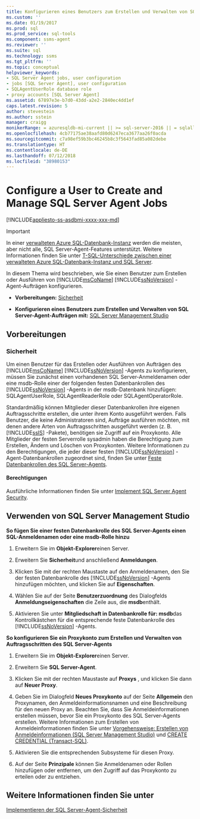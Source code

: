 ```yaml
---
title: Konfigurieren eines Benutzers zum Erstellen und Verwalten von SQL Server-Agent-Aufträgen | Microsoft-Dokumentation
ms.custom: ''
ms.date: 01/19/2017
ms.prod: sql
ms.prod_service: sql-tools
ms.component: ssms-agent
ms.reviewer: ''
ms.suite: sql
ms.technology: ssms
ms.tgt_pltfrm: ''
ms.topic: conceptual
helpviewer_keywords:
- SQL Server Agent jobs, user configuration
- jobs [SQL Server Agent], user configuration
- SQLAgentUserRole database role
- proxy accounts [SQL Server Agent]
ms.assetid: 67897e3e-b7d0-43dd-a2e2-2840ec4dd1ef
caps.latest.revision: 5
author: stevestein
ms.author: sstein
manager: craigg
monikerRange: = azuresqldb-mi-current || >= sql-server-2016 || = sqlallproducts-allversions
ms.openlocfilehash: 4cb77175ae38aafd80d6247eca3677aa26f0acda
ms.sourcegitcommit: c7a98ef59b3bc46245b8c3f5643fad85a082debe
ms.translationtype: HT
ms.contentlocale: de-DE
ms.lasthandoff: 07/12/2018
ms.locfileid: "38980153"
---
```

# <a name="configure-a-user-to-create-and-manage-sql-server-agent-jobs"></a>Configure a User to Create and Manage SQL Server Agent Jobs
[!INCLUDE[appliesto-ss-asdbmi-xxxx-xxx-md](../../includes/appliesto-ss-asdbmi-xxxx-xxx-md.md)]

> [!IMPORTANT]  
> In einer [verwalteten Azure SQL-Datenbank-Instanz](https://docs.microsoft.com/azure/sql-database/sql-database-managed-instance) werden die meisten, aber nicht alle, SQL Server-Agent-Features unterstützt. Weitere Informationen finden Sie unter [T-SQL-Unterschiede zwischen einer verwalteten Azure SQL-Datenbank-Instanz und SQL Server](https://docs.microsoft.com/azure/sql-database/sql-database-managed-instance-transact-sql-information#sql-server-agent).

In diesem Thema wird beschrieben, wie Sie einen Benutzer zum Erstellen oder Ausführen von [!INCLUDE[msCoName](../../includes/msconame_md.md)] [!INCLUDE[ssNoVersion](../../includes/ssnoversion_md.md)] -Agent-Aufträgen konfigurieren.  
  
-   **Vorbereitungen:**  [Sicherheit](#Security)  
  
-   **Konfigurieren eines Benutzers zum Erstellen und Verwalten von SQL Server-Agent-Aufträgen mit:**  [SQL Server Management Studio](#SSMS)  
  
## <a name="BeforeYouBegin"></a>Vorbereitungen  
  
### <a name="Security"></a>Sicherheit  
Um einen Benutzer für das Erstellen oder Ausführen von Aufträgen des [!INCLUDE[msCoName](../../includes/msconame_md.md)] [!INCLUDE[ssNoVersion](../../includes/ssnoversion_md.md)] -Agents zu konfigurieren, müssen Sie zunächst einen vorhandenen SQL Server-Anmeldenamen oder eine msdb-Rolle einer der folgenden festen Datenbankrollen des [!INCLUDE[ssNoVersion](../../includes/ssnoversion_md.md)] -Agents in der msdb-Datenbank hinzufügen: SQLAgentUserRole, SQLAgentReaderRole oder SQLAgentOperatorRole.  
  
Standardmäßig können Mitglieder dieser Datenbankrollen ihre eigenen Auftragsschritte erstellen, die unter ihrem Konto ausgeführt werden. Falls Benutzer, die keine Administratoren sind, Aufträge ausführen möchten, mit denen andere Arten von Auftragsschritten ausgeführt werden (z. B. [!INCLUDE[ssIS](../../includes/ssis_md.md)] -Pakete), benötigen sie Zugriff auf ein Proxykonto. Alle Mitglieder der festen Serverrolle sysadmin haben die Berechtigung zum Erstellen, Ändern und Löschen von Proxykonten. Weitere Informationen zu den Berechtigungen, die jeder dieser festen [!INCLUDE[ssNoVersion](../../includes/ssnoversion_md.md)] -Agent-Datenbankrollen zugeordnet sind, finden Sie unter [Feste Datenbankrollen des SQL Server-Agents](../../ssms/agent/sql-server-agent-fixed-database-roles.md).  
  
#### <a name="Permissions"></a>Berechtigungen  
Ausführliche Informationen finden Sie unter [Implement SQL Server Agent Security](../../ssms/agent/implement-sql-server-agent-security.md).  
  
## <a name="SSMS"></a>Verwenden von SQL Server Management Studio  
**So fügen Sie einer festen Datenbankrolle des SQL Server-Agents einen SQL-Anmeldenamen oder eine msdb-Rolle hinzu**  
  
1.  Erweitern Sie im **Objekt-Explorer**einen Server.  
  
2.  Erweitern Sie **Sicherheit**und anschließend **Anmeldungen**.  
  
3.  Klicken Sie mit der rechten Maustaste auf den Anmeldenamen, den Sie der festen Datenbankrolle des [!INCLUDE[ssNoVersion](../../includes/ssnoversion_md.md)] -Agents hinzufügen möchten, und klicken Sie auf **Eigenschaften**.  
  
4.  Wählen Sie auf der Seite **Benutzerzuordnung** des Dialogfelds **Anmeldungseigenschaften** die Zeile aus, die **msdb**enthält.  
  
5.  Aktivieren Sie unter **Mitgliedschaft in Datenbankrolle für: msdb**das Kontrollkästchen für die entsprechende feste Datenbankrolle des [!INCLUDE[ssNoVersion](../../includes/ssnoversion_md.md)] -Agents.  
  
**So konfigurieren Sie ein Proxykonto zum Erstellen und Verwalten von Auftragsschritten des SQL Server-Agents**  
  
1.  Erweitern Sie im **Objekt-Explorer**einen Server.  
  
2.  Erweitern Sie **SQL Server-Agent**.  
  
3.  Klicken Sie mit der rechten Maustaste auf **Proxys** , und klicken Sie dann auf **Neuer Proxy**.  
  
4.  Geben Sie im Dialogfeld **Neues Proxykonto** auf der Seite **Allgemein** den Proxynamen, den Anmeldeinformationsnamen und eine Beschreibung für den neuen Proxy an. Beachten Sie, dass Sie Anmeldeinformationen erstellen müssen, bevor Sie ein Proxykonto des SQL Server-Agents erstellen. Weitere Informationen zum Erstellen von Anmeldeinformationen finden Sie unter [Vorgehensweise: Erstellen von Anmeldeinformationen (SQL Server Management Studio)](http://msdn.microsoft.com/c1e77e91-2a69-40d9-b8b3-97cffc710586) und [CREATE CREDENTIAL (Transact-SQL)](http://msdn.microsoft.com/d5e9ae69-41d9-4e46-b13d-404b88a32d9d).  
  
5.  Aktivieren Sie die entsprechenden Subsysteme für diesen Proxy.  
  
6.  Auf der Seite **Prinzipale** können Sie Anmeldenamen oder Rollen hinzufügen oder entfernen, um den Zugriff auf das Proxykonto zu erteilen oder zu entziehen.  
  
## <a name="see-also"></a>Weitere Informationen finden Sie unter  
[Implementieren der SQL Server-Agent-Sicherheit](../../ssms/agent/implement-sql-server-agent-security.md)  
  
